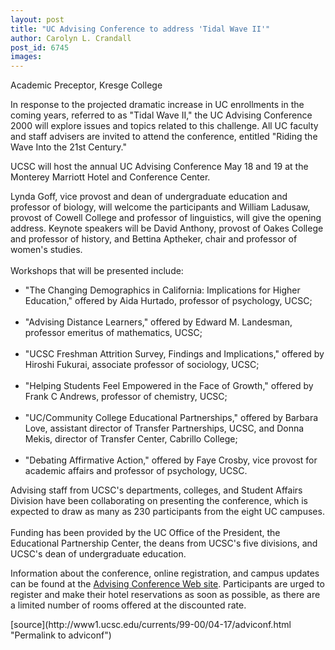 ```yaml
---
layout: post
title: "UC Advising Conference to address 'Tidal Wave II'"
author: Carolyn L. Crandall
post_id: 6745
images:
---
```


<p>
  Academic Preceptor, Kresge College
</p>
<p>
  In response to the projected dramatic increase in UC enrollments in the coming years, referred to as "Tidal Wave II," the UC Advising Conference 2000 will explore issues and topics related to this challenge. All UC faculty and staff advisers are invited to attend the conference, entitled "Riding the Wave Into the 21st Century."
</p>
<p>
  UCSC will host the annual UC Advising Conference May 18 and 19 at the Monterey Marriott Hotel and Conference Center.
</p>
<p>
  Lynda Goff, vice provost and dean of undergraduate education and professor of biology, will welcome the participants and William Ladusaw, provost of Cowell College and professor of linguistics, will give the opening address. Keynote speakers will be David Anthony, provost of Oakes College and professor of history, and Bettina Aptheker, chair and professor of women's studies.<br>
  <br>
  Workshops that will be presented include:
</p>
<ul>
  <li>"The Changing Demographics in California: Implications for Higher Education," offered by Aida Hurtado, professor of psychology, UCSC;<br>
    <br>
  </li>
  <li>"Advising Distance Learners," offered by Edward M. Landesman, professor emeritus of mathematics, UCSC;<br>
    <br>
  </li>
  <li>"UCSC Freshman Attrition Survey, Findings and Implications," offered by Hiroshi Fukurai, associate professor of sociology, UCSC;<br>
    <br>
  </li>
  <li>"Helping Students Feel Empowered in the Face of Growth," offered by Frank C Andrews, professor of chemistry, UCSC;<br>
    <br>
  </li>
  <li>"UC/Community College Educational Partnerships," offered by Barbara Love, assistant director of Transfer Partnerships, UCSC, and Donna Mekis, director of Transfer Center, Cabrillo College;<br>
    <br>
  </li>
  <li>"Debating Affirmative Action," offered by Faye Crosby, vice provost for academic affairs and professor of psychology, UCSC.
  </li>
</ul>
<p>
  Advising staff from UCSC's departments, colleges, and Student Affairs Division have been collaborating on presenting the conference, which is expected to draw as many as 230 participants from the eight UC campuses.<br>
  <br>
  Funding has been provided by the UC Office of the President, the Educational Partnership Center, the deans from UCSC's five divisions, and UCSC's dean of undergraduate education.
</p>
<p>
  Information about the conference, online registration, and campus updates can be found at the <a href="http://www2.ucsc.edu/cowell/advising_conference/">Advising Conference Web site</a>. Participants are urged to register and make their hotel reservations as soon as possible, as there are a limited number of rooms offered at the discounted rate.
</p>
<p>

</p>
[source](http://www1.ucsc.edu/currents/99-00/04-17/adviconf.html "Permalink to adviconf")

